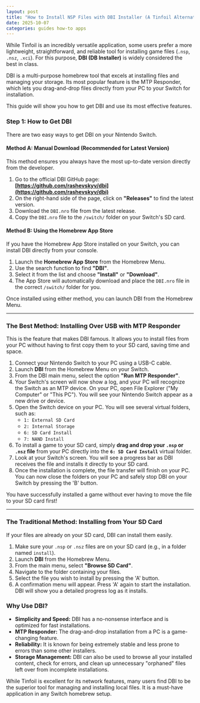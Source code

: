 ```yaml
---
layout: post
title: "How to Install NSP Files with DBI Installer (A Tinfoil Alternative)"
date: 2025-10-07
categories: guides how-to apps
---
```


While Tinfoil is an incredibly versatile application, some users prefer a more lightweight, straightforward, and reliable tool for installing game files (`.nsp`, `.nsz`, `.xci`). For this purpose, **DBI (DB Installer)** is widely considered the best in class.

DBI is a multi-purpose homebrew tool that excels at installing files and managing your storage. Its most popular feature is the MTP Responder, which lets you drag-and-drop files directly from your PC to your Switch for installation.

This guide will show you how to get DBI and use its most effective features.

### Step 1: How to Get DBI

There are two easy ways to get DBI on your Nintendo Switch.

#### Method A: Manual Download (Recommended for Latest Version)

This method ensures you always have the most up-to-date version directly from the developer.

1.  Go to the official DBI GitHub page: **[https://github.com/rashevskyv/dbi](https://github.com/rashevskyv/dbi)**
2.  On the right-hand side of the page, click on **"Releases"** to find the latest version.
3.  Download the `DBI.nro` file from the latest release.
4.  Copy the `DBI.nro` file to the `/switch/` folder on your Switch's SD card.

#### Method B: Using the Homebrew App Store

If you have the Homebrew App Store installed on your Switch, you can install DBI directly from your console.

1.  Launch the **Homebrew App Store** from the Homebrew Menu.
2.  Use the search function to find **"DBI"**.
3.  Select it from the list and choose **"Install"** or **"Download"**.
4.  The App Store will automatically download and place the `DBI.nro` file in the correct `/switch/` folder for you.

Once installed using either method, you can launch DBI from the Homebrew Menu.

---

### The Best Method: Installing Over USB with MTP Responder

This is the feature that makes DBI famous. It allows you to install files from your PC without having to first copy them to your SD card, saving time and space.

1.  Connect your Nintendo Switch to your PC using a USB-C cable.
2.  Launch **DBI** from the Homebrew Menu on your Switch.
3.  From the DBI main menu, select the option **"Run MTP Responder"**.
4.  Your Switch's screen will now show a log, and your PC will recognize the Switch as an MTP device. On your PC, open File Explorer ("My Computer" or "This PC"). You will see your Nintendo Switch appear as a new drive or device.
5.  Open the Switch device on your PC. You will see several virtual folders, such as:
    * `1: External SD Card`
    * `2: Internal Storage`
    * `6: SD Card Install`
    * `7: NAND Install`
6.  To install a game to your SD card, simply **drag and drop your `.nsp` or `.nsz` file** from your PC directly into the **`6: SD Card Install`** virtual folder.
7.  Look at your Switch's screen. You will see a progress bar as DBI receives the file and installs it directly to your SD card.
8.  Once the installation is complete, the file transfer will finish on your PC. You can now close the folders on your PC and safely stop DBI on your Switch by pressing the 'B' button.

You have successfully installed a game without ever having to move the file to your SD card first!

---

### The Traditional Method: Installing from Your SD Card

If your files are already on your SD card, DBI can install them easily.

1.  Make sure your `.nsp` or `.nsz` files are on your SD card (e.g., in a folder named `install`).
2.  Launch **DBI** from the Homebrew Menu.
3.  From the main menu, select **"Browse SD Card"**.
4.  Navigate to the folder containing your files.
5.  Select the file you wish to install by pressing the 'A' button.
6.  A confirmation menu will appear. Press 'A' again to start the installation. DBI will show you a detailed progress log as it installs.

### Why Use DBI?

* **Simplicity and Speed:** DBI has a no-nonsense interface and is optimized for fast installations.
* **MTP Responder:** The drag-and-drop installation from a PC is a game-changing feature.
* **Reliability:** It is known for being extremely stable and less prone to errors than some other installers.
* **Storage Management:** DBI can also be used to browse all your installed content, check for errors, and clean up unnecessary "orphaned" files left over from incomplete installations.

While Tinfoil is excellent for its network features, many users find DBI to be the superior tool for managing and installing local files. It is a must-have application in any Switch homebrew setup.
